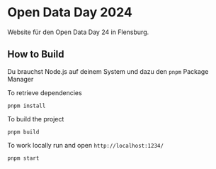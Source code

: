 # Open Data Day 2024

Website für den Open Data Day 24 in Flensburg.


## How to Build

Du brauchst Node.js auf deinem System und dazu den `pnpm` Package Manager


To retrieve dependencies

```
pnpm install
```


To build the project

```
pnpm build
```


To work locally run and open `http://localhost:1234/`

```
pnpm start
```
